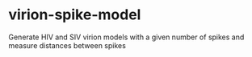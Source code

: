 # virion-spike-model
Generate HIV and SIV virion models with a given number of spikes and measure distances between spikes
